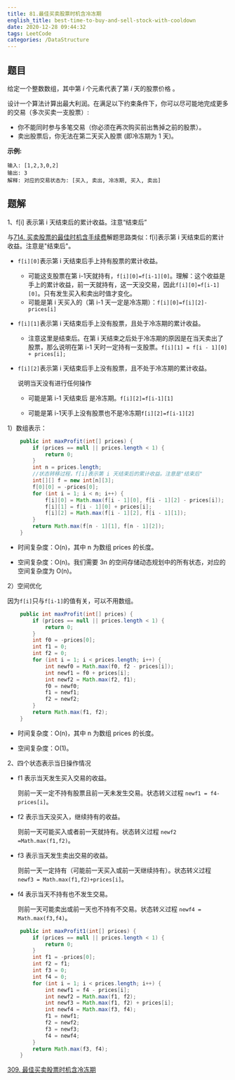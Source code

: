 ```yaml
---
title: 81.最佳买卖股票时机含冷冻期
english_title: best-time-to-buy-and-sell-stock-with-cooldown
date: 2020-12-28 09:44:32
tags: LeetCode
categories: /DataStructure
---
```


## 题目

给定一个整数数组，其中第 *i* 个元素代表了第 *i* 天的股票价格 。

设计一个算法计算出最大利润。在满足以下约束条件下，你可以尽可能地完成更多的交易（多次买卖一支股票）:

- 你不能同时参与多笔交易（你必须在再次购买前出售掉之前的股票）。
- 卖出股票后，你无法在第二天买入股票 (即冷冻期为 1 天)。

**示例:**

```
输入: [1,2,3,0,2]
输出: 3 
解释: 对应的交易状态为: [买入, 卖出, 冷冻期, 买入, 卖出]
```

## 题解

1、f[i] 表示第 i 天结束后的累计收益。注意“结束后”

与[714. 买卖股票的最佳时机含手续费](https://leetcode-cn.com/problems/best-time-to-buy-and-sell-stock-with-transaction-fee/)解题思路类似：f[i]表示第 i 天结束后的累计收益。注意是"结束后"。

* `f[i][0]`表示第 i 天结束后手上持有股票的累计收益。

  * 可能这支股票在第 i-1天就持有，`f[i][0]=f[i-1][0]`。理解：这个收益是手上的累计收益，前一天就持有，这一天没交易，因此`f[i][0]=f[i-1][0]`。只有发生买入和卖出时值才变化。
  * 可能是第 i 天买入的（第 i-1 天一定是冷冻期）：`f[i][0]=f[i][2]-prices[i]`
  
* `f[i][1]`表示第 i 天结束后手上没有股票，且处于冷冻期的累计收益。

  * 注意这里是结束后。在第 i 天结束之后处于冷冻期的原因是在当天卖出了股票，那么说明在第 i-1 天时一定持有一支股票。`f[i][1] = f[i - 1][0] + prices[i];`
  
* `f[i][2]`表示第 i 天结束后手上没有股票，且不处于冷冻期的累计收益。

  说明当天没有进行任何操作

  * 可能是第 i-1 天结束后 是冷冻期。`f[i][2]=f[i-1][1]`
  
  * 可能是第 i-1天手上没有股票也不是冷冻期`f[i][2]=f[i-1][2]`
  

1）数组表示：

```java
    public int maxProfit(int[] prices) {
        if (prices == null || prices.length < 1) {
            return 0;
        }
        int n = prices.length;
        //状态转移过程，f[i]表示第 i 天结束后的累计收益。注意是"结束后"
        int[][] f = new int[n][3];
        f[0][0] = -prices[0];
        for (int i = 1; i < n; i++) {
            f[i][0] = Math.max(f[i - 1][0], f[i - 1][2] - prices[i]);
            f[i][1] = f[i - 1][0] + prices[i];
            f[i][2] = Math.max(f[i - 1][2], f[i - 1][1]);
        }
        return Math.max(f[n - 1][1], f[n - 1][2]);
    }
```

* 时间复杂度：O(n)，其中 n 为数组 prices 的长度。

* 空间复杂度：O(n)。我们需要 3n 的空间存储动态规划中的所有状态，对应的空间复杂度为 O(n)。

2）空间优化

因为`f[i]`只与`f[i-1]`的值有关，可以不用数组。

```java
    public int maxProfit(int[] prices) {
        if (prices == null || prices.length < 1) {
            return 0;
        }
        int f0 = -prices[0];
        int f1 = 0;
        int f2 = 0;
        for (int i = 1; i < prices.length; i++) {
            int newf0 = Math.max(f0, f2 - prices[i]);
            int newf1 = f0 + prices[i];
            int newf2 = Math.max(f2, f1);
            f0 = newf0;
            f1 = newf1;
            f2 = newf2;
        }
        return Math.max(f1, f2);
    }
```

* 时间复杂度：O(n)，其中 n 为数组 prices 的长度。

* 空间复杂度：O(1)。

2、四个状态表示当日操作情况

* f1 表示当天发生买入交易的收益。

  则前一天一定不持有股票且前一天未发生交易。状态转义过程 `newf1 = f4-prices[i]`。

* f2 表示当天没买入，继续持有的收益。

  则前一天可能买入或者前一天就持有。状态转义过程 `newf2 =Math.max(f1,f2)`。

* f3 表示当天发生卖出交易的收益。

  则前一天一定持有（可能前一天买入或前一天继续持有）。状态转义过程 `newf3 = Math.max(f1,f2)+prices[i]`。

* f4 表示当天不持有也不发生交易。

  则前一天可能卖出或前一天也不持有不交易。状态转义过程 `newf4 = Math.max(f3,f4)`。

```java
    public int maxProfit1(int[] prices) {
        if (prices == null || prices.length < 1) {
            return 0;
        }
        int f1 = -prices[0];
        int f2 = f1;
        int f3 = 0;
        int f4 = 0;
        for (int i = 1; i < prices.length; i++) {
            int newf1 = f4 - prices[i];
            int newf2 = Math.max(f1, f2);
            int newf3 = Math.max(f1, f2) + prices[i];
            int newf4 = Math.max(f3, f4);
            f1 = newf1;
            f2 = newf2;
            f3 = newf3;
            f4 = newf4;
        }
        return Math.max(f3, f4);
    }
```



[309. 最佳买卖股票时机含冷冻期](https://leetcode-cn.com/problems/best-time-to-buy-and-sell-stock-with-cooldown/)